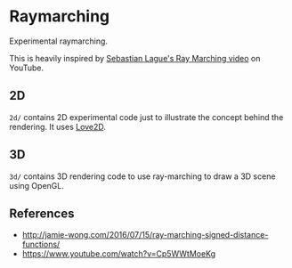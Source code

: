 
# Raymarching

Experimental raymarching.

This is heavily inspired by [Sebastian Lague's Ray Marching video](https://www.youtube.com/watch?v=Cp5WWtMoeKg) on YouTube.

## 2D

`2d/` contains 2D experimental code just to illustrate the concept behind the rendering. It uses [Love2D](love2d.org).

## 3D

`3d/` contains 3D rendering code to use ray-marching to draw a 3D scene using OpenGL.

## References

- http://jamie-wong.com/2016/07/15/ray-marching-signed-distance-functions/
- https://www.youtube.com/watch?v=Cp5WWtMoeKg
